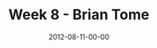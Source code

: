 ---
layout: message
category: message
series: "The Good Life"
title: "Week 8 - Brian Tome "
date: 2012-08-11-00-00
message_id: 741
audio-description: "Brian Tome talks about finding the good life in the midst of tension."
audio: "http://www.crossroads.net/players/media/hq/goodlife_08.mp3"
audio-title: "Week 8 - Brian Tome"
audio-duration: "39:22"
program-description: "Program"
program: "http://www.crossroads.net/players/media/hq/08_11-12_12Program.pdf"
program-title: "Week 8 - Brian Tome"
video-description: "Brian Tome talks about finding the good life in the midst of tension."
video-title: "Week 8 - Brian Tome"
video: "https://s3.amazonaws.com/crossroadsvideomessages/goodlife_08.mp4"
video-poster: "https://www.crossroads.net/uploadedfiles/goodlife_08_still.jpg"
---